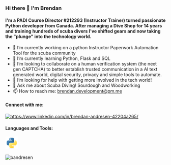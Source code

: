 ### Hi there 👋 I'm Brendan 

#### I'm a PADI Course Director #212293 (Instructor Trainer) turned passionate Python developer from Canada. After managing a Dive Shop for 14 years and training hundreds of scuba divers I've shifted gears and now taking the "plunge" into the technology world. 

- 🔭 I’m currently working on a python Instructor Paperwork Automation Tool for the scuba community 
- 🌱 I’m currently learning Python, Flask and SQL 
- 👯 I’m looking to collaborate on a human verification system (the next gen CAPTCHA) to better establish trusted communication in a AI text generated world, digital security, privacy and simple tools to automate.   
- 🤔 I’m looking for help with getting more involved in the tech world!
- 💬 Ask me about Scuba Diving! Sourdough and Woodworking
- 📫 How to reach me: brendan.development@pm.me
<!-- ⚡ Fun fact: ... -->


#### Connect with me:
<p align="left">
<a href="https://www.linkedin.com/in/brendan-andresen-42204a265/" target="blank"><img align="center" src="https://raw.githubusercontent.com/rahuldkjain/github-profile-readme-generator/master/src/images/icons/Social/linked-in-alt.svg" alt="https://www.linkedin.com/in/brendan-andresen-42204a265/" height="30" width="40" /></a>
</p>

#### Languages and Tools:
<p align="left"> <a href="https://www.python.org" target="_blank" rel="noreferrer"> <img src="https://raw.githubusercontent.com/devicons/devicon/master/icons/python/python-original.svg" alt="python" width="40" height="40"/> </a> </p>

<p align="left"> <img src="https://komarev.com/ghpvc/?username=bandresen&label=Profile%20views&color=0e75b6&style=flat" alt="bandresen" /> </p>


<!--
**BAndresen/BAndresen** is a ✨ _special_ ✨ repository because its `README.md` (this file) appears on your GitHub profile.

Here are some ideas to get you started:

- 🔭 I’m currently working on ...
- 🌱 I’m currently learning ...
- 👯 I’m looking to collaborate on ...
- 🤔 I’m looking for help with ...
- 💬 Ask me about ...
- 📫 How to reach me: ...
- 😄 Pronouns: ...
- ⚡ Fun fact: ...
-->
